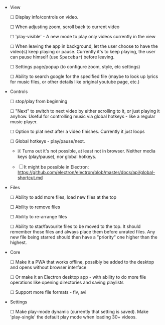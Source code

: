 
* View

  ☐ Display info/controls on video.

  ☐ When adjusting zoom, scroll back to current video

  ☐ 'play-visible' - A new mode to play only videos currently in the view

  ☐ When leaving the app in background, let the user choose to have the video(s) keep playing or pause. Currently it's to keep playing, the user can pause himself (use <kbd>Spacebar</kbd>) before leaving.

  ☐ Settings page/popup (to configure zoom, style, etc settings)

  ☐ Ability to search google for the specified file (maybe to look up lyrics for music files, or other details like original youtube page, etc.)

* Controls

  ☐ stop/play from beginning

  ☐ "Next" to switch to next video by either scrolling to it, or just playing it anyhow. Useful for controlling music via global hotkeys - like a regular music player.

  ☐ Option to plat next after a video finishes. Currently it just loops

  ☐ Global hotkeys - play/pause/next.

    * 🗵 Turns out it's not possible, at least not in browser. Neither media keys (play/pause), nor global hotkeys.

    * ☐ It might be possible in Electron: https://github.com/electron/electron/blob/master/docs/api/global-shortcut.md


* Files

  ☐ Ability to add more files, load new files at the top

  ☐ Ability to remove files

  ☐ Ability to re-arrange files

  ☐ Ability to star/favourite files to be moved to the top. It should remember those files and always place them before unrated files. Any new file being starred should then have a "priority" one higher than the highest.

* Core

  ☐ Make it a PWA that works offline, possibly be added to the desktop and opens without browser interface

  ☐ Or make it an Electron desktop app - with ability to do more file operations like opening directories and saving playlists

  ☐ Support more file formats - flv, avi

* Settings

  ☐ Make play-mode dynamic (currently that setting is saved). Make 'play-single' the default play mode when loading 30+ videos.

